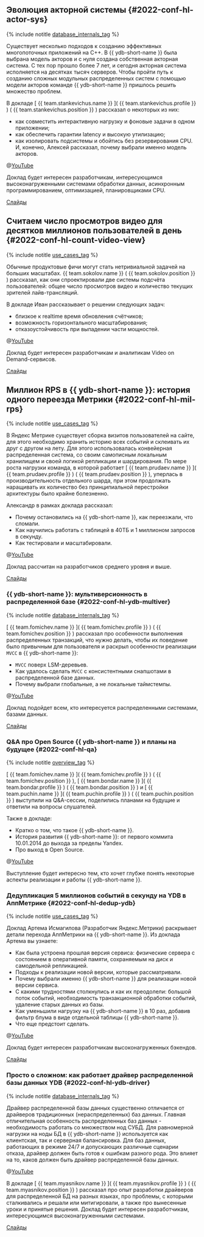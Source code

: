 ## Эволюция акторной системы {#2022-conf-hl-actor-sys}

{% include notitle [database_internals_tag](../../tags.md#database_internals) %}

Существует несколько подходов к созданию эффективных многопоточных приложений на С++. В {{ ydb-short-name }} была выбрана модель акторов и с нуля создана собственная акторная система. С тех пор прошло более 7 лет, и сегодня акторная система исполняется на десятках тысяч серверов. Чтобы пройти путь к созданию сложных модульных распределенных систем с помощью модели акторов команде {{ ydb-short-name }} пришлось решить множество проблем. 

В докладе [ {{ team.stankevichus.name }} ]( {{ team.stankevichus.profile }} ) ( {{ team.stankevichus.position }} ) рассказал о некоторых из них:
* как совместить интерактивную нагрузку и фоновые задачи в одном приложении;
* как обеспечить гарантии latency и высокую утилизацию;
* как изолировать подсистемы и обойтись без резервирования CPU.
И, конечно, Алексей рассказал, почему выбрали именно модель акторов.

@[YouTube](https://youtu.be/bvfb4Mn4dXc)

Доклад будет интересен разработчикам, интересующимся высоконагруженными системами обработки данных, асинхронным программированием, оптимизацией, планировщиками CPU.

[Слайды](https://presentations.ydb.tech/2022/ru/highload_foundation_actor_system/presentation.pdf)

## Считаем число просмотров видео для десятков миллионов пользователей в день {#2022-conf-hl-count-video-view}

{% include notitle [use_cases_tag](../../tags.md#use_cases) %}

Обычные продуктовые фичи могут стать нетривиальной задачей на больших масштабах.  {{ team.sokolov.name }}  ( {{ team.sokolov.position }} ) рассказал, как они спроектировали две системы подсчёта пользователей: общее число просмотров видео и количество текущих зрителей лайв-трансляций.

В докладе Иван рассказывает о решении следующих задач:
* близкое к realtime время обновления счётчиков;
* возможность горизонтального масштабирования;
* отказоустойчивость при выпадении части мощностей.

@[YouTube](https://youtu.be/AFJMOOpMjQM)

Доклад будет интересен разработчикам и аналитикам Video on Demand-сервисов.

[Слайды](https://presentations.ydb.tech/2022/ru/highload_foundation_dzen/presentation.pdf)

## Миллион RPS в {{ ydb-short-name }}: история одного переезда Метрики {#2022-conf-hl-mil-rps}

{% include notitle [use_cases_tag](../../tags.md#use_cases) %}

В Яндекс Метрике существует сборка визитов пользователей на сайте, для этого необходимо хранить историю всех событий и склеивать их друг с другом на лету. Для этого использовалась конвейерная распределенная система, со своим самописным локальным хранилищем и своей логикой репликации и шардирования. По мере роста нагрузки команда, в которой работает [ {{ team.prudaev.name }} ]( {{ team.prudaev.profile }} ) (  {{ team.prudaev.position }} ), уперлась в производительность отдельного шарда, при этом продолжать наращивать их количество без принципиальной перестройки архитектуры было крайне болезненно.

Александр в рамках доклада рассказал:
* Почему остановились на {{ ydb-short-name }}, как переезжали, что сломали.
* Как научились работать с таблицей в 40ТБ и 1 миллионом запросов в секунду.
* Как тестировали и масштабировали.

@[YouTube](https://youtu.be/9zagbmkdFDk)

Доклад рассчитан на разработчиков среднего уровня и выше.

[Слайды](https://presentations.ydb.tech/2022/ru/highload_foundation_million_rps_metrika/presentation.pdf)

### {{ ydb-short-name }}: мультиверсионность в распределенной базе {#2022-conf-hl-ydb-multiver}

{% include notitle [database_internals_tag](../../tags.md#database_internals) %}

[ {{ team.fomichev.name }} ]( {{ team.fomichev.profile }} ) ( {{ team.fomichev.position }} ) рассказал про особенности выполнения распределенных транзакций, что нужно делать, чтобы их поведение было привычным для пользователя и раскрыл особенности реализации `MVCC` в {{ ydb-short-name }}:
* `MVCC` поверх LSM-деревьев.
* Как удалось сделать `MVCC` с консистентными снапшотами в распределенной базе данных.
* Почему выбрали глобальные, а не локальные таймстемпы.

@[YouTube](https://youtu.be/k2ccFXWdBN4)

Доклад подойдет всем, кто интересуется распределенными системами, базами данных.

[Слайды](https://presentations.ydb.tech/2022/ru/highload_foundation_mvcc/presentation.pdf)

### Q&A про Open Source {{ ydb-short-name }} и планы на будущее {#2022-conf-hl-qa}

{% include notitle [overview_tag](../../tags.md#overview) %}

[ {{ team.fomichev.name }} ]( {{ team.fomichev.profile }} ) ( {{ team.fomichev.position }} ), [ {{ team.bondar.name }} ]( {{ team.bondar.profile }} ) ( {{ team.bondar.position }} ) и [ {{ team.puchin.name }} ]( {{ team.puchin.profile }} ) ( {{ team.puchin.position }} ) выступили на Q&A-сессии, поделились планами на будущие и ответили на вопросы слушателей.

Также в докладе:
* Кратко о том, что такое {{ ydb-short-name }}.
* История развития {{ ydb-short-name }}: от первого коммита 10.01.2014 до выхода за пределы Yandex.
* Про выход в Open Source.

@[YouTube](https://youtu.be/qRE2ROtd74g)

Выступление будет интересно тем, кто хочет глубже понять некоторые аспекты реализации и работы {{ ydb-short-name }}.

### Дедупликация 5 миллионов событий в секунду на YDB в АппМетрике {#2022-conf-hl-dedup-ydb}

{% include notitle [use_cases_tag](../../tags.md#use_cases) %}

Доклад Артема Исмагилова (Разработчик Яндекс.Метрики) раскрывает детали перехода АппМетрики на {{ ydb-short-name }}. Из доклада Артема вы узнаете:
* Как была устроена прошлая версия сервиса: физические сервера с состоянием в оперативной памяти, сохраняемым на диск и самодельной репликацией.
* Подходы к реализации новой версии, которые рассматривали.
* Почему выбрали именно {{ ydb-short-name }} для реализации новой версии сервиса.
* С какими трудностями столкнулись и как их преодолели: большой поток событий, необходимость транзакционной обработки событий, удаление старых данных из базы.
* Как уменьшили нагрузку на {{ ydb-short-name }} в 10 раз, добавив фильтр блума в виде отдельной таблицы {{ ydb-short-name }}.
* Что еще предстоит сделать.

@[YouTube](https://youtu.be/W9s-pVnUpp8?si=Sge12jGh7SqKSunB)

Доклад будет интересен разработчикам высоконагруженных бэкендов.

[Слайды](https://presentations.ydb.tech/2022/ru/highload_foundation_deduplicate_5m_events_per_second/presentation.pdf)

### Просто о сложном: как работает драйвер распределенной базы данных YDB {#2022-conf-hl-ydb-driver}

{% include notitle [database_internals_tag](../../tags.md#database_internals) %}

Драйвер распределенной базы данных существенно отличается от драйверов традиционных (нераспределенных) баз данных. Главная отличительная особенность распределенных баз данных - необходимость работать со множеством нод СУБД. Для равномерной нагрузки на ноды БД в {{ ydb-short-name }} используется как клиентская, так и серверная балансировка. Для баз данных, работающих в режиме 24/7 и допускающих различные сценарии отказа, драйвер должен быть готов к ошибкам разного рода. Это влияет на то, каков должен быть драйвер распределенной базы данных. 

@[YouTube](https://youtu.be/bbdk2UGkWR8?si=RHQh4JxAUrFyHMdW)

В докладе [ {{ team.myasnikov.name }} ]( {{ team.myasnikov.profile }} ) ( {{ team.myasnikov.position }} ) рассказал про опыт разработки драйверов для распределенной БД на разных языках, про проблемы, с которыми сталкивались и решали или митигировали, а также про вынесенные уроки и принятые решения. Доклад будет интересен разработчикам, интересующимся высоконагруженными системами.

[Слайды](https://presentations.ydb.tech/2022/ru/highload_foundation_ydb_distributed_database_driver/presentation.pdf)